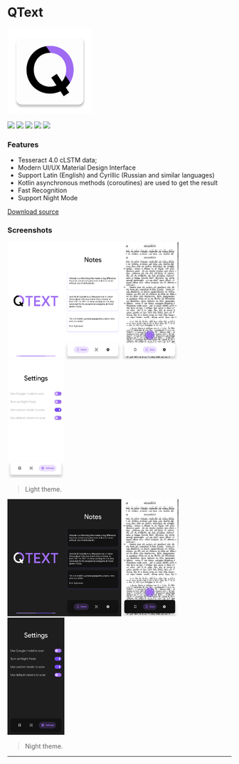 # QText

![](https://github.com/ramusdmitry/QText/blob/master/ic_icon.png)

![](https://img.shields.io/github/stars/pandao/editor.md.svg) ![](https://img.shields.io/github/forks/pandao/editor.md.svg) ![](https://img.shields.io/github/tag/pandao/editor.md.svg) ![](https://img.shields.io/github/release/pandao/editor.md.svg) ![](https://img.shields.io/github/issues/pandao/editor.md.svg)

### Features

- Tesseract 4.0 сLSTM data;
- Modern UI/UX Material Design Interface
- Support Latin (English) and Cyrillic (Russian and similar languages)
- Kotlin asynchronous methods (coroutines) are used to get the result
- Fast Recognition
- Support Night Mode

<a class="github-button" href="https://drive.google.com/file/d/1Zjcs5Bwd9xg04Q5qb-Pw_YRwfSNDM_H1/view?usp=sharing" data-icon="octicon-download" aria-label="Download ntkme/github-buttons on GitHub">Download source</a>

### Screenshots



<img src="https://github.com/ramusdmitry/QText/blob/master/screens/splash_w.jpg" width="128"><img src="https://github.com/ramusdmitry/QText/blob/master/screens/notes_w.jpg" width="128"><img src="https://github.com/ramusdmitry/QText/blob/master/screens/scan_w.jpg" width="128"><img src="https://github.com/ramusdmitry/QText/blob/master/screens/settings_w.jpg" width="128">


> Light theme.

<img src="https://github.com/ramusdmitry/QText/blob/master/screens/splash_b.jpg" width="128"><img src="https://github.com/ramusdmitry/QText/blob/master/screens/notes_b.jpg" width="128"><img src="https://github.com/ramusdmitry/QText/blob/master/screens/scan_b.jpg" width="128"><img src="https://github.com/ramusdmitry/QText/blob/master/screens/settings_b.jpg" width="128">
> Night theme.

----




